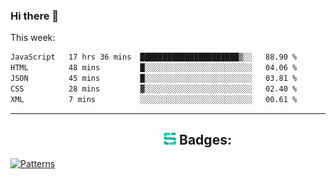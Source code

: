 ### Hi there 👋

This week:
<!--START_SECTION:waka-->

```txt
JavaScript   17 hrs 36 mins  ██████████████████████▒░░   88.90 %
HTML         48 mins         █░░░░░░░░░░░░░░░░░░░░░░░░   04.06 %
JSON         45 mins         █░░░░░░░░░░░░░░░░░░░░░░░░   03.81 %
CSS          28 mins         ▓░░░░░░░░░░░░░░░░░░░░░░░░   02.40 %
XML          7 mins          ░░░░░░░░░░░░░░░░░░░░░░░░░   00.61 %
```

<!--END_SECTION:waka-->

---

<h2 style="text-align:center; font-weight: bold;" align="center"><img src="https://github.com/layer5io/layer5/blob/master/.github/assets/images/layer5/layer5-light-no-trim.svg" width="115px"> Badges: </h2>

<a href= "https://meshery.layer5.io/user/04079145-d65d-4d0f-a40e-533d358bea83?tab=badges"><img height="224px" src = "https://badges.layer5.io/assets/badges/patterns/patterns.png" alt = "Patterns" /></a>
